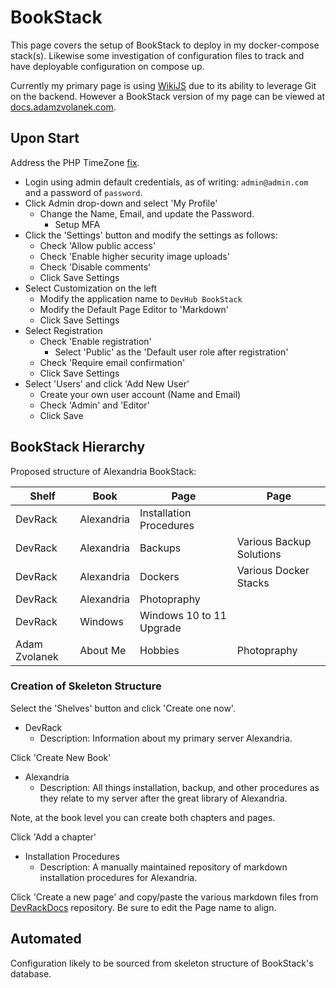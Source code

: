 # BookStack

This page covers the setup of BookStack to deploy in my docker-compose stack(s). Likewise some investigation of configuration files to track and have deployable configuration on compose up.

Currently my primary page is using [WikiJS](./wikijs) due to its ability to leverage Git on the backend. However a BookStack version of my page can be viewed at [docs.adamzvolanek.com](https://docs.adamzvolanek.com).

## Upon Start

Address the PHP TimeZone [fix](https://github.com/linuxserver/docker-bookstack/issues/178).

- Login using admin default credentials, as of writing: `admin@admin.com` and a password of `password`.
- Click Admin drop-down and select 'My Profile'
  - Change the Name, Email, and update the Password.
    - Setup MFA
- Click the 'Settings' button and modify the settings as follows:
  - Check 'Allow public access'
  - Check 'Enable higher security image uploads'
  - Check 'Disable comments'
  - Click Save Settings
- Select Customization on the left
  - Modify the application name to `DevHub BookStack`
  - Modify the Default Page Editor to 'Markdown'
  - Click Save Settings
- Select Registration
  - Check 'Enable registration'
    - Select 'Public' as the 'Default user role after registration'
  - Check 'Require email confirmation'
  - Click Save Settings
- Select 'Users' and click 'Add New User'
  - Create your own user account (Name and Email)
  - Check 'Admin' and 'Editor'
  - Click Save

## BookStack Hierarchy

Proposed structure of Alexandria BookStack:

| Shelf     | Book              | Page                      | Page   |
|---------  |---------------    |-------------------------  |------- |
| DevRack   | Alexandria        | Installation Procedures   |        |
| DevRack   | Alexandria        | Backups                   | Various Backup Solutions |
| DevRack   | Alexandria        | Dockers                   | Various Docker Stacks |
| DevRack   | Alexandria        | Photopraphy               |        |
| DevRack   | Windows           | Windows 10 to 11 Upgrade  |        |
| Adam Zvolanek | About Me      | Hobbies                    | Photopraphy |

### Creation of Skeleton Structure

Select the 'Shelves' button and click 'Create one now'.

- DevRack
  - Description: Information about my primary server Alexandria.

Click 'Create New Book'

- Alexandria
  - Description: All things installation, backup, and other procedures as they relate to my server after the great library of Alexandria.

Note, at the book level you can create both chapters and pages.

Click 'Add a chapter'

- Installation Procedures
  - Description: A manually maintained repository of markdown installation procedures for Alexandria.

Click 'Create a new page' and copy/paste the various markdown files from [DevRackDocs](https://github.com/adamzvolanek/DevRackDocs) repository. Be sure to edit the Page name to align.

## Automated

Configuration likely to be sourced from skeleton structure of BookStack's database.
